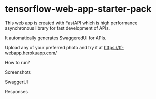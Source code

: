 # tensorflow-web-app-starter-pack

This web app is created with FastAPI which is high performance asynchronous library for fast development of APIs.

It automatically generates SwaggeredUI for APIs.

Upload any of your preferred photo and try it at https://tf-webapp.herokuapp.com/

How to run?

<uvicorn imageRecognitionAPI.server.main:app>

Screenshots

SwaggerUI

Responses